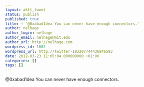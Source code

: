 ```yaml
---
layout: aktt_tweet
status: publish
published: true
title: ! '@0xabad1dea You can never have enough connectors.'
author: nelhage
author_login: nelhage
author_email: nelhage@mit.edu
author_url: http://nelhage.com
wordpress_id: 1682
wordpress_url: http://twitter-183207744436846593
date: 2012-03-23 11:05:04.000000000 +01:00
categories: []
tags: []
---
```

@0xabad1dea You can never have enough connectors.
